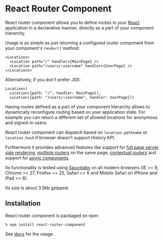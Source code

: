 # React Router Component

React router component allows you to define routes in your [React][] application
in a declarative manner, directly as a part of your component hierarchy.

Usage is as simple as just returning a configured router component from your
component's `render()` method:

    <Locations>
      <Location path="/" handler={MainPage} />
      <Location path="/users/:username" handler={UserPage} />
    </Locations>

Alternatively, if you don't prefer JSX:

    Locations(
      Location({path: "/", handler: MainPage}),
      Location({path: "/users/:username", handler: UserPage}))

Having routes defined as a part of your component hierarchy allows to
dynamically reconfigure routing based on your application state. For example you
can return a different set of allowed locations for anonymous and signed-in
users.

React router component can dispatch based on `location.pathname` or
`location.hash` if browser doesn't support History API.

Furthermore it provides advanced features like support for [full page server
side rendering][server-side], [multiple routers][multiple] on the same page,
[contextual routers][contextual] and support for [async components][async].

Its functionality is tested using [Saucelabs][] on all modern browsers (IE >= 9,
Chrome >= 27, Firefox >= 25, Safari >= 6 and Mobile Safari on iPhone and iPad >=
6).

Its size is about 3.5kb gzipped.

## Installation

React router component is packaged on npm:

    % npm install react-router-component

See [docs][] for the usage.

[hash-routing]: http://andreypopp.viewdocs.io/react-router-component/hash-routing
[server-side]: http://andreypopp.viewdocs.io/react-router-component/server-side
[multiple]: http://andreypopp.viewdocs.io/react-router-component/multiple
[contextual]: http://andreypopp.viewdocs.io/react-router-component/contextual
[url-pattern]: http://andreypopp.viewdocs.io/react-router-component/url-pattern
[async]: http://andreypopp.viewdocs.io/react-router-component/async

[docs]: http://andreypopp.viewdocs.io/react-router-component
[React]: http://facebook.github.io/react/
[React-Refs]: http://facebook.github.io/react/docs/more-about-refs.html
[React-Shims]: http://facebook.github.io/react/docs/working-with-the-browser.html#polyfills-needed-to-support-older-browsers
[Saucelabs]: saucelabs.com
